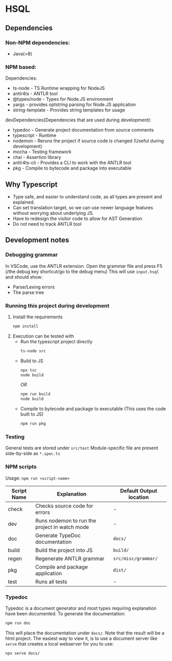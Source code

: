 # HSQL

## Dependencies

### Non-NPM dependencies:

-   Java(>8)

### NPM based:

Dependencies:

-   ts-node - TS Runtime wrapping for NodeJS
-   antlr4ts - ANTLR tool
-   @types/node - Types for Node.JS environment
-   yargs - provides optstring parsing for Node.JS application
-   string-template - Provides string templates for usage

devDependencies(Dependencies that are used during development):

-   typedoc - Generate project documentation from source comments
-   typescript - Runtime
-   nodemon - Reruns the project if source code is changed (Useful during development)
-   mocha - Testing framework
-   chai - Assertion library
-   antlr4ts-cli - Provides a CLI to work with the ANTLR tool
-   pkg - Compile to bytecode and package into executable

## Why Typescript

-   Type safe, and easier to understand code, as all types are present and explained.
-   Can set translation target, so we can use newer language features without worrying about underlying JS.
-   Have to redesign the visitor code to allow for AST Generation
-   Do not need to track ANTLR tool

## Development notes

### Debugging grammar

In VSCode, use the ANTLR extension.
Open the grammar file and press F5 (/the debug key shortcut/go to the debug menu)
This will use `input.hsql` and should show:

-   Parse/Lexing errors
-   The parse tree

### Running this project during development

1. Install the requirements
    ```bash
    npm install
    ```
2. Execution can be tested with
    - Run the typescript project directly
        ```bash
        ts-node src
        ```
    - Build to JS
        ```bash
        npx tsc
        node build
        ```
        _OR_
        ```bash
        npm run build
        node build
        ```
    - Compile to bytecode and package to executable (This uses the code built to JS)
        ```bash
        npm run pkg
        ```

### Testing

General tests are stored under `src/test`
Module-specific file are present side-by-side as `*.spec.ts`

### NPM scripts

Usage: `npm run <script-name>`

| Script Name | Explanation                                   | Default Output location |
| ----------- | --------------------------------------------- | ----------------------- |
| check       | Checks source code for errors                 | -                       |
| dev         | Runs nodemon to run the project in watch mode | -                       |
| doc         | Generate TypeDoc documentation                | `docs/`                 |
| build       | Build the project into JS                     | `build/`                |
| regen       | Regenerate ANTLR grammar                      | `src/misc/grammar/`     |
| pkg         | Compile and package application               | `dist/`                 |
| test        | Runs all tests                                | -                       |

### Typedoc

Typedoc is a document generator and most types requiring explanation have been documented.
To generate the documentation:

```bash
npm run doc
```

This will place the documentation under `docs/`.
Note that the result will be a html project. The easiest way to view it, is to use a document server like `serve` that creates a local webserver for you to use:

```bash
npx serve docs/
```
